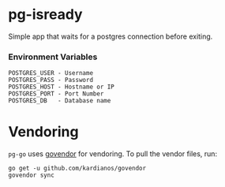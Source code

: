 # pg-isready

Simple app that waits for a postgres connection before exiting.

### Environment Variables
```
POSTGRES_USER - Username
POSTGRES_PASS - Password
POSTGRES_HOST - Hostname or IP
POSTGRES_PORT - Port Number
POSTGRES_DB   - Database name
```

# Vendoring
`pg-go` uses [govendor](https://github.com/kardianos/govendor) for vendoring.
To pull the vendor files, run:
```
go get -u github.com/kardianos/govendor
govendor sync
```

